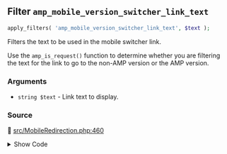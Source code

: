## Filter `amp_mobile_version_switcher_link_text`

```php
apply_filters( 'amp_mobile_version_switcher_link_text', $text );
```

Filters the text to be used in the mobile switcher link.

Use the `amp_is_request()` function to determine whether you are filtering the text for the link to go to the non-AMP version or the AMP version.

### Arguments

* `string $text` - Link text to display.

### Source

:link: [src/MobileRedirection.php:460](/src/MobileRedirection.php#L460)

<details>
<summary>Show Code</summary>

```php
$text = apply_filters( 'amp_mobile_version_switcher_link_text', $text );
```

</details>
